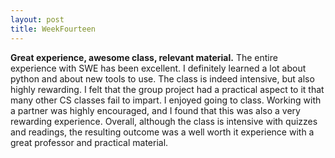 ```yaml
---
layout: post
title: WeekFourteen
---
```


**Great experience, awesome class, relevant material.**
The entire experience with SWE has been excellent. I definitely learned a lot about python and about new tools to use. The class is indeed intensive, but also highly rewarding. I felt that the group project had a practical aspect to it that many other CS classes fail to impart. I enjoyed going to class. Working with a partner was highly encouraged, and I found that this was also a very rewarding experience. Overall, although the class is intensive with quizzes and readings, the resulting outcome was a well worth it experience with a great professor and practical material. 
